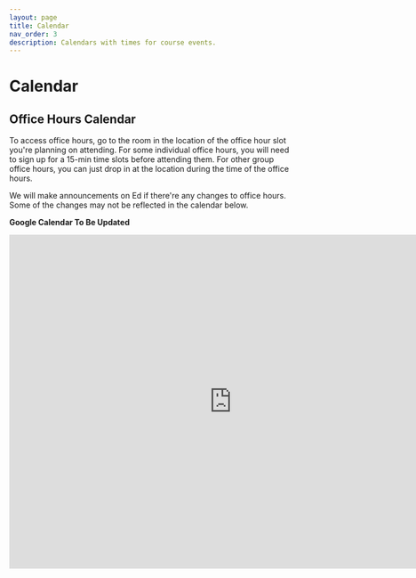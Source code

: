```yaml
---
layout: page
title: Calendar
nav_order: 3
description: Calendars with times for course events.
---
```


# Calendar

<a name='ohc'></a>

## Office Hours Calendar

To access office hours, go to the room in the location of the office hour slot you're planning on attending. For some individual office hours, you will need to sign up for a 15-min time slots before attending them. For other group office hours, you can just drop in at the location during the time of the office hours. 

We will make announcements on Ed if there're any changes to office hours. Some of the changes may not be reflected in the calendar below. 

**Google Calendar To Be Updated**

<iframe src="https://calendar.google.com/calendar/embed?src=c_9b09870cab8b2b70fd7c42e6467eee8a5d1a02f803e395bd8946f414be08c102%40group.calendar.google.com&ctz=America%2FLos_Angeles" style="border: 0" width="800" height="600" frameborder="0" scrolling="no"></iframe>